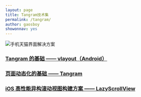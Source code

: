 ```yaml
---
layout: page
title: Tangram技术集
permalink: /tangram/
author: gaosboy
showonnav: yes
---
```


![手机天猫界面解决方案][image-1]

### [Tangram 的基础 —— vlayout（Android）][1]

### [页面动态化的基础 —— Tangram][2]

###  [iOS 高性能异构滚动视图构建方案 —— LazyScrollView][3]



[1]:	http://pingguohe.net/2017/02/28/vlayout-design.html
[2]:	http://pingguohe.net/2016/12/20/Tangram-design-and-practice.html
[3]:	http://pingguohe.net/2016/01/31/lazyscroll.html

[image-1]:	https://gw.alicdn.com/tps/TB16xwrOpXXXXc.XFXXXXXXXXXX-2880-1402.png_400x400.jpg "Tangram"
